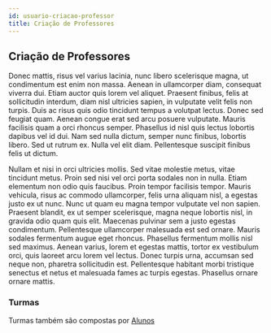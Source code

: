 ```yaml
---
id: usuario-criacao-professor
title: Criação de Professores
---
```


## Criação de Professores

Donec mattis, risus vel varius lacinia, nunc libero scelerisque magna, ut condimentum est enim non massa. Aenean in ullamcorper diam, consequat viverra dui. Etiam auctor quis lorem vel aliquet. Praesent finibus, felis at sollicitudin interdum, diam nisl ultricies sapien, in vulputate velit felis non turpis. Duis ac risus quis odio tincidunt tempus a volutpat lectus. Donec sed feugiat quam. Aenean congue erat sed arcu posuere vulputate. Mauris facilisis quam a orci rhoncus semper. Phasellus id nisl quis lectus lobortis dapibus vel id dui. Nam sed nulla dictum, semper nunc finibus, lobortis libero. Sed ut rutrum ex. Nulla vel elit diam. Pellentesque suscipit finibus felis ut dictum.

Nullam et nisi in orci ultricies mollis. Sed vitae molestie metus, vitae tincidunt metus. Proin sed nisi vel orci porta sodales non in nulla. Etiam elementum non odio quis faucibus. Proin tempor facilisis tempor. Mauris vehicula, risus ac commodo ullamcorper, felis urna aliquam nisl, a egestas justo ex ut nunc. Nunc ut quam eu magna tempor vulputate vel non sapien. Praesent blandit, ex ut semper scelerisque, magna neque lobortis nisl, in gravida odio quam quis elit. Maecenas pulvinar sem a justo egestas condimentum. Pellentesque ullamcorper malesuada est sed ornare. Mauris sodales fermentum augue eget rhoncus. Phasellus fermentum mollis nisl sed maximus. Aenean varius, lorem et egestas mattis, tortor ex vestibulum orci, quis laoreet arcu lorem vel lectus. Donec turpis urna, accumsan sed neque non, pharetra sollicitudin est. Pellentesque habitant morbi tristique senectus et netus et malesuada fames ac turpis egestas. Phasellus ornare ornare mattis.

### Turmas

Turmas também são compostas por [Alunos](operacional-matricula-aluno.md)